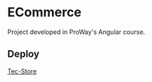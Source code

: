 # ECommerce
Project developed in ProWay's Angular course.

## Deploy
[Tec-Store](https://layaneb.github.io/tec-store/carrinho)
